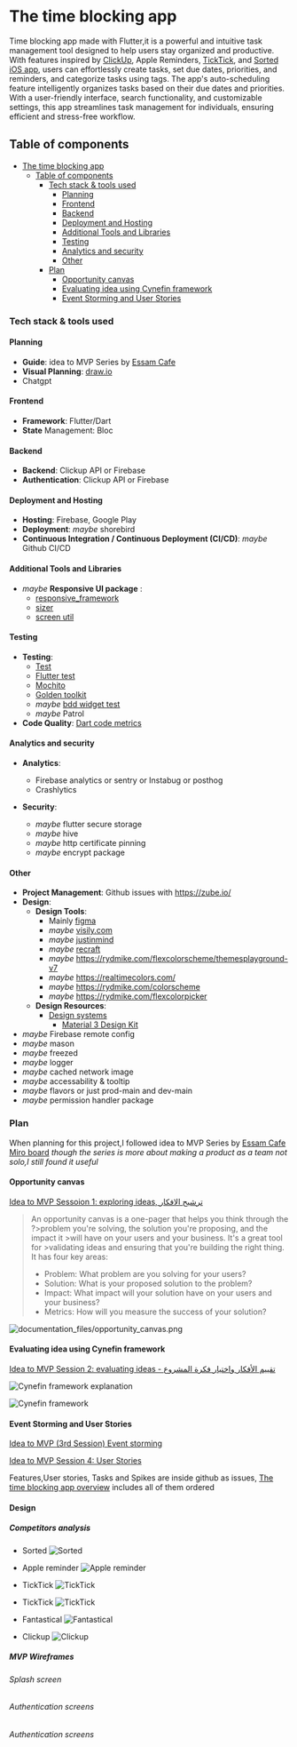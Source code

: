 # The time blocking app

Time blocking app made with Flutter,it is a powerful and intuitive task management tool designed to help users stay organized and productive. With features inspired by [ClickUp](https://clickup.com/), Apple Reminders, [TickTick](https://ticktick.com/), and [Sorted iOS app](https://www.sortedapp.com/), users can effortlessly create tasks, set due dates, priorities, and reminders, and categorize tasks using tags. The app's auto-scheduling feature intelligently organizes tasks based on their due dates and priorities. With a user-friendly interface, search functionality, and customizable settings, this app streamlines task management for individuals, ensuring efficient and stress-free workflow.

## Table of components

- [The time blocking app](#the-time-blocking-app)
  - [Table of components](#table-of-components)
    - [Tech stack \& tools used](#tech-stack--tools-used)
      - [Planning](#planning)
      - [Frontend](#frontend)
      - [Backend](#backend)
      - [Deployment and Hosting](#deployment-and-hosting)
      - [Additional Tools and Libraries](#additional-tools-and-libraries)
      - [Testing](#testing)
      - [Analytics and security](#analytics-and-security)
      - [Other](#other)
    - [Plan](#plan)
      - [Opportunity canvas](#opportunity-canvas)
      - [Evaluating idea using Cynefin framework](#evaluating-idea-using-cynefin-framework)
      - [Event Storming and User Stories](#event-storming-and-user-stories)

### Tech stack & tools used

#### Planning

- **Guide**: idea to MVP Series by [Essam Cafe](https://www.youtube.com/@essamcafe)
- **Visual Planning**: [draw.io](draw.io)
- Chatgpt

#### Frontend

- **Framework**: Flutter/Dart
- **State** Management: Bloc

#### Backend

- **Backend**: Clickup API or Firebase
- **Authentication**: Clickup API or Firebase

#### Deployment and Hosting

- **Hosting**: Firebase, Google Play
- **Deployment**: *maybe* shorebird
- **Continuous Integration / Continuous Deployment (CI/CD)**: *maybe* Github CI/CD

#### Additional Tools and Libraries

- *maybe* **Responsive UI package** :
  - [responsive_framework](https://pub.dev/packages/responsive_framework)
  - [sizer](https://pub.dev/packages/sizer)
  - [screen util](https://pub.dev/packages/flutter_screenutil)

#### Testing

- **Testing**:
  - [Test](https://pub.dev/packages/test)
  - [Flutter test](https://api.flutter.dev/flutter/flutter_test/flutter_test-library.html)
  - [Mochito](https://pub.dev/packages/mockito)
  - [Golden toolkit](https://pub.dev/packages/golden_toolkit)
  - *maybe* [bdd widget test](https://pub.dev/packages/bdd_widget_test)
  - *maybe* Patrol
- **Code Quality**: [Dart code metrics](https://dcm.dev/)

#### Analytics and security

- **Analytics**:
  - Firebase analytics or sentry or Instabug or posthog
  - Crashlytics
  
- **Security**:
  - *maybe* flutter secure storage
  - *maybe* hive
  - *maybe* http certificate pinning
  - *maybe* encrypt package

#### Other

- **Project Management**: Github issues with <https://zube.io/>
- **Design**:
  - **Design Tools**:
    - Mainly [figma](https://www.figma.com/)
    - *maybe* [visily.com](https://app.visily.ai/)
    - *maybe* [justinmind](https://www.justinmind.com/)
    - *maybe* [recraft](app.recraft.ai)
    - *maybe* <https://rydmike.com/flexcolorscheme/themesplayground-v7>
    - *maybe* <https://realtimecolors.com/>
    - *maybe* <https://rydmike.com/colorscheme>
    - *maybe* <https://rydmike.com/flexcolorpicker>
  - **Design Resources**:
    - [Design systems](https://component.gallery/design-systems/)
      - [Material 3 Design Kit](https://www.figma.com/community/file/1035203688168086460/Material-3-Design-Kit)
- *maybe* Firebase remote config
- *maybe* mason
- *maybe* freezed
- *maybe* logger
- *maybe* cached network image
- *maybe* accessability & tooltip
- *maybe* flavors or just prod-main and dev-main
- *maybe* permission handler package

### Plan

When planning for this project,I followed idea to MVP Series by [Essam Cafe](https://www.youtube.com/@essamcafe) [Miro board](https://miro.com/app/board/uXjVPjEXOcw=/) *though the series is more about making a product as a team not solo,I still found it useful*

#### Opportunity canvas

[Idea to MVP Sessoion 1: exploring ideas, ترشيح الافكار](https://www.youtube.com/watch?v=jokV1oT8jqU)
> An opportunity canvas is a one-pager that helps you think through the ?>problem you're solving, the solution you're proposing, and the impact it >will have on your users and your business. It's a great tool for >validating ideas and ensuring that you're building the right thing.
>It has four key areas:
><ul>
><li>Problem: What problem are you solving for your users?</li>
><li>Solution: What is your proposed solution to the problem?</li>
><li>Impact: What impact will your solution have on your users and your business?</li>
><li>Metrics: How will you measure the success of your solution?</li>
></ul>

![documentation_files/opportunity_canvas.png](documentation_files/opportunity_canvas.png)


#### Evaluating idea using Cynefin framework

[Idea to MVP Session 2: evaluating ideas - تقييم الأفكار واختيار فكرة المشروع](https://www.youtube.com/watch?v=rPbYbTbxOjE&ab_channel=%D9%82%D9%87%D9%88%D8%A9%D8%B9%D8%B5%D8%A7%D9%85)

![Cynefin framework explanation](https://646434472-files.gitbook.io/~/files/v0/b/gitbook-x-prod.appspot.com/o/spaces%2Fh4sMh779BAhiSQWXmjLr%2Fuploads%2Fgit-blob-d36a6f71c865a0e6785bfd44397666f84d2eb1b4%2F2022-01-27%20(8).png?alt=media)

![Cynefin framework](documentation_files/Cynefin.png)

#### Event Storming and User Stories

[Idea to MVP (3rd Session) Event storming
](https://www.youtube.com/watch?v=VwOkVMI1WLM)

[Idea to MVP Session 4: User Stories
](https://www.youtube.com/watch?v=H_vh8emSZ0I)

Features,User stories, Tasks and Spikes are inside github as issues, [The time blocking app overview](https://github.com/laila-nabil/thetimeblockingapp/issues/29) includes all of them ordered

#### Design

##### Competitors analysis
- Sorted
![Sorted](documentation_files\design\competitors\sorted.png)

- Apple reminder
![Apple reminder](documentation_files\design\competitors\apple_reminders.png)


- TickTick
![TickTick](documentation_files\design\competitors\ticktick.png)

- TickTick
![TickTick](documentation_files\design\competitors\ticktick.png)

- Fantastical
![Fantastical](documentation_files\design\competitors\fantastical.png)

- Clickup
![Clickup](documentation_files\design\competitors\clickup.png)


##### MVP Wireframes
###### Splash screen

###### Authentication screens
###### Authentication screens

